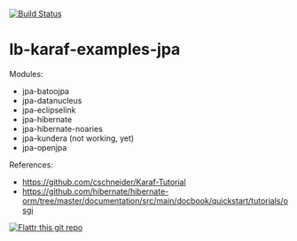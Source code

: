 [![Build Status](https://travis-ci.org/lburgazzoli/lb-karaf-examples-jpa.png?branch=master)](https://travis-ci.org/lburgazzoli/lb-karaf-examples-jpa)


lb-karaf-examples-jpa
=================

Modules:
- jpa-batoojpa
- jpa-datanucleus
- jpa-eclipselink
- jpa-hibernate
- jpa-hibernate-noaries
- jpa-kundera (not working, yet)
- jpa-openjpa

References:
- https://github.com/cschneider/Karaf-Tutorial
- https://github.com/hibernate/hibernate-orm/tree/master/documentation/src/main/docbook/quickstart/tutorials/osgi


[![Flattr this git repo](http://api.flattr.com/button/button-static-50x60.png)](https://flattr.com/submit/auto?user_id=lburgazzoli&url=https://github.com/lburgazzoli/lb-karaf-examples&title=lb-karaf-examples&language=java&tags=github&category=software) 


